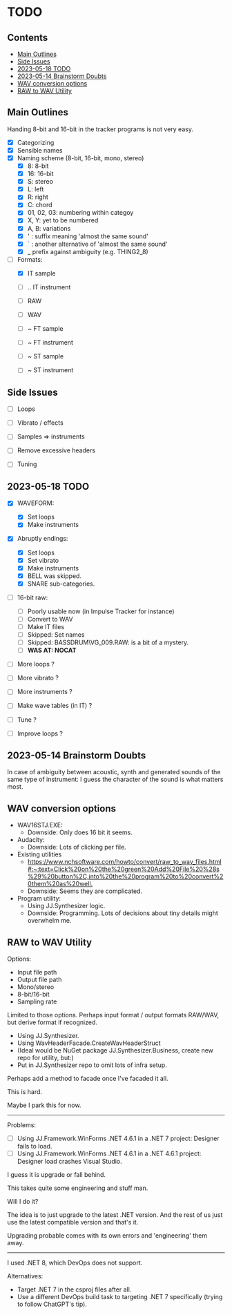 TODO
====

<h2>Contents</h2>

- [Main Outlines](#main-outlines)
- [Side Issues](#side-issues)
- [2023-05-18 TODO](#2023-05-18-todo)
- [2023-05-14 Brainstorm Doubts](#2023-05-14-brainstorm-doubts)
- [WAV conversion options](#wav-conversion-options)
- [RAW to WAV Utility](#raw-to-wav-utility)

Main Outlines
-------------

Handing 8-bit and 16-bit in the tracker programs is not very easy.

- [x] Categorizing
- [x] Sensible names
- [x] Naming scheme (8-bit, 16-bit, mono, stereo)
    - [x] 8: 8-bit
    - [x] 16: 16-bit
    - [x] S: stereo
    - [x] L: left 
    - [x] R: right
    - [x] C: chord
    - [x] 01, 02, 03: numbering within categoy
    - [x] X, Y: yet to be numbered
    - [x] A, B: variations
    - [x] ' : suffix meaning 'almost the same sound'
    - [x] ` : another alternative of 'almost the same sound'
    - [x] _ prefix against ambiguity (e.g. THING2_8)
-  [ ] Formats:
    - [x] IT sample
    - [ ] .. IT instrument
    - [ ] RAW
    - [ ] WAV
    - [ ] ~ FT sample
    - [ ] ~ FT instrument
    - [ ] ~ ST sample
    - [ ] ~ ST instrument


Side Issues
-----------

- [ ] Loops
- [ ] Vibrato / effects
- [ ] Samples => instruments
- [ ] Remove excessive headers
- [ ] Tuning


2023-05-18 TODO
---------------

- [x] WAVEFORM: 
    - [x] Set loops
    - [x] Make instruments
- [x] Abruptly endings:
    - [x] Set loops
    - [x] Set vibrato
    - [x] Make instruments
    - [x] BELL was skipped.
    - [x] SNARE sub-categories.
- [ ] 16-bit raw:
    - [ ] Poorly usable now (in Impulse Tracker for instance)
    - [ ] Convert to WAV
    - [ ] Make IT files
    - [ ] Skipped: Set names
    - [ ] Skipped: BASSDRUM\VG_009.RAW: is a bit of a mystery.
    - [ ] __WAS AT: NOCAT__
- [ ] More loops ?
- [ ] More vibrato ?
- [ ] More instruments ?
- [ ] Make wave tables (in IT) ?
- [ ] Tune ?
- [ ] Improve loops ?


2023-05-14 Brainstorm Doubts
----------------------------

In case of ambiguity between acoustic, synth and generated sounds of the same type of instrument: I guess the character of the sound is what matters most.


WAV conversion options
----------------------

- WAV16STJ.EXE:
    - Downside: Only does 16 bit it seems.
- Audacity:
    - Downside: Lots of clicking per file.
- Existing utilities
    - <https://www.nchsoftware.com/howto/convert/raw_to_wav_files.html#:~:text=Click%20on%20the%20green%20Add%20File%20%28s%29%20button%2C,into%20the%20program%20to%20convert%20them%20as%20well.>
    - Downside: Seems they are complicated.
- Program utility:
    - Using JJ.Synthesizer logic.
    - Downside: Programming. Lots of decisions about tiny details might overwhelm me.


RAW to WAV Utility
------------------

Options:

- Input file path
- Output file path
- Mono/stereo
- 8-bit/16-bit
- Sampling rate

Limited to those options. Perhaps input format / output formats RAW/WAV, but derive format if recognized.

- Using JJ.Synthesizer.
- Using WavHeaderFacade.CreateWavHeaderStruct
- (Ideal would be NuGet package JJ.Synthesizer.Business, create new repo for utility, but:)
- Put in JJ.Synthesizer repo to omit lots of infra setup.

Perhaps add a method to facade once I've facaded it all.

This is hard.

Maybe I park this for now.

----

Problems:

- [ ] Using JJ.Framework.WinForms .NET 4.6.1 in a .NET 7 project: Designer fails to load.
- [ ] Using JJ.Framework.WinForms .NET 4.6.1 in a .NET 4.6.1 project: Designer load crashes Visual Studio.

I guess it is upgrade or fall behind.

This takes quite some engineering and stuff man.

Will I do it?

The idea is to just upgrade to the latest .NET version.
And the rest of us just use the latest compatible version and that's it.

Upgrading probable comes with its own errors and 'engineering' them away.

-----

I used .NET 8, which DevOps does not support.

Alternatives:

- Target .NET 7 in the csproj files after all.
- Use a different DevOps build task to targeting .NET 7 specifically (trying to follow ChatGPT's tip).
